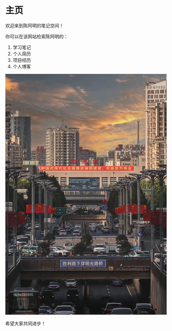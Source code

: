 # 主页

欢迎来到陈阿明的笔记空间！

你可以在该网站检索陈阿明的：
1. 学习笔记
2. 个人简历
3. 项目经历
4. 个人博客

![compress](IMG_4468.JPG)

希望大家共同进步！